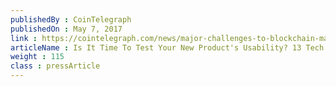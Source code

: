 ```yaml
---
publishedBy : CoinTelegraph
publishedOn : May 7, 2017
link : https://cointelegraph.com/news/major-challenges-to-blockchain-mainstream-adoption-industry-view
articleName : Is It Time To Test Your New Product's Usability? 13 Tech Experts Weigh In
weight : 115 
class : pressArticle
---
```

